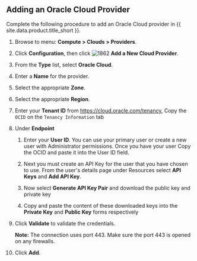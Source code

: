 ## Adding an Oracle Cloud Provider

Complete the following procedure to add an Oracle Cloud provider in {{ site.data.product.title_short }}.

1. Browse to menu: **Compute > Clouds > Providers**.

2. Click **Configuration**, then click
    ![1862](../../images/1862.png) **Add a New Cloud Provider**.

3. From the **Type** list, select **Oracle Cloud**.

4. Enter a **Name** for the provider.
5. Select the appropriate **Zone**.
6. Select the appropriate **Region**.
7. Enter your **Tenant ID** from https://cloud.oracle.com/tenancy, Copy the `OCID` on the `Tenancy Information` tab

8. Under **Endpoint**

    1. Enter your **User ID**.  You can use your primary user or create a new user with Administrator permissions.  Once you have your user Copy the OCID and paste it into the User ID field.

    2. Next you must create an API Key for the user that you have chosen to use.  From the user's details page under Resources select **API Keys** and **Add API Key**.

    3. Now select **Generate API Key Pair** and download the public key and private key

    4. Copy and paste the content of these downloaded keys into the **Private Key** and **Public Key** forms respectively


9. Click **Validate** to validate the credentials.

   **Note:** The connection uses port 443. Make sure the port 443 is opened on any firewalls.

10.  Click **Add**.
